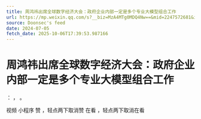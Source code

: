 ```yaml
---
title: 周鸿祎出席全球数字经济大会：政府企业内部一定是多个专业大模型组合工作
url: https://mp.weixin.qq.com/s?__biz=MzA4MTg0MDQ4Nw==&mid=2247572681&idx=1&sn=024d195a49b4f908d2adcd50f329738c
source: Doonsec's feed
date: 2024-07-05
fetch_date: 2025-10-06T17:39:53.987166
---
```


# 周鸿祎出席全球数字经济大会：政府企业内部一定是多个专业大模型组合工作

：
，
。

视频
小程序
赞
，轻点两下取消赞
在看
，轻点两下取消在看